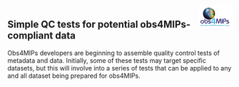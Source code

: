 <img src="../../assets/imgs/obs4MIPsRLogo.png" width="15%" height="15%" align="right" />

## Simple QC tests for potential obs4MIPs-compliant data

Obs4MIPs developers are beginning to assemble quality control tests of metadata and data. Initially, some of these tests may target specific datasets, but this will involve into a series of tests that can be applied to any and all dataset being prepared for obs4MIPs.   

